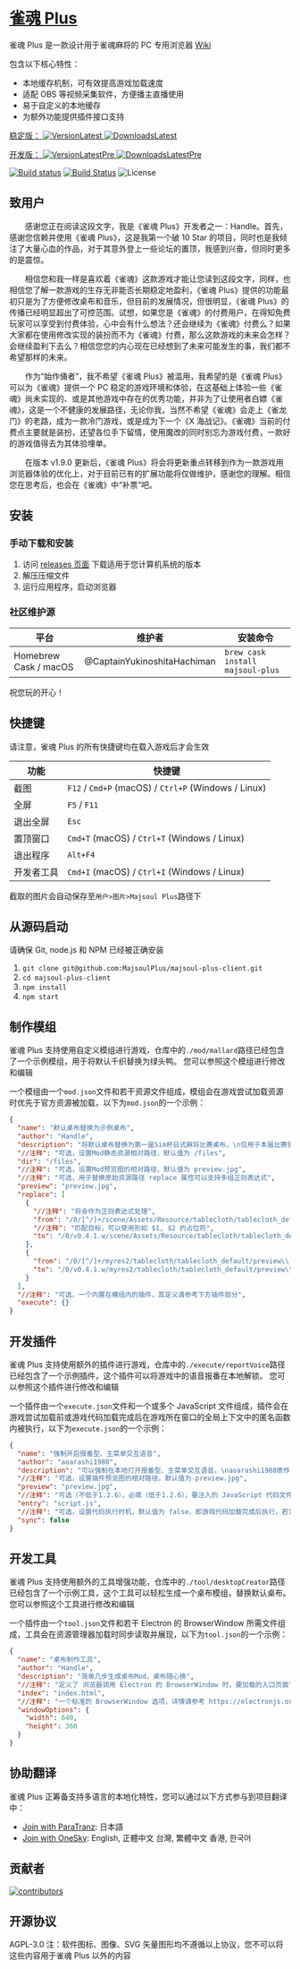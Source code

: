 # [雀魂 Plus](https://github.com/iamapig120/majsoul-plus-client)

雀魂 Plus 是一款设计用于雀魂麻将的 PC 专用浏览器 [Wiki](https://github.com/MajsoulPlus/majsoul-plus-client/wiki)

包含以下核心特性：

- 本地缓存机制，可有效提高游戏加载速度
- 适配 OBS 等视频采集软件，方便播主直播使用
- 易于自定义的本地缓存
- 为额外功能提供插件接口支持

<a href="https://github.com/iamapig120/majsoul-plus-client/releases/latest">稳定版： ![VersionLatest](https://img.shields.io/github/release/MajsoulPlus/majsoul-plus-client.svg)
![DownloadsLatest](https://img.shields.io/github/downloads/iamapig120/majsoul-plus-client/latest/total.svg)</a>

<a href="https://github.com/iamapig120/majsoul-plus-client/releases/">开发版： ![VersionLatestPre](https://img.shields.io/github/release-pre/MajsoulPlus/majsoul-plus-client.svg)
![DownloadsLatestPre](https://img.shields.io/github/downloads-pre/MajsoulPlus/majsoul-plus-client/latest/total.svg)</a>

[![Build status](https://ci.appveyor.com/api/projects/status/cx2hgugjts6ed932/branch/master?svg=true)](https://ci.appveyor.com/project/hyunrealshadow/majsoul-plus-client/branch/master)
[![Build Status](https://travis-ci.com/MajsoulPlus/majsoul-plus-client.svg?branch=master)](https://travis-ci.com/MajsoulPlus/majsoul-plus-client)
![License](https://img.shields.io/github/license/iamapig120/majsoul-plus-client.svg)

## 致用户

&emsp;&emsp;感谢您正在阅读这段文字，我是《雀魂 Plus》开发者之一：Handle。首先，感谢您信赖并使用《雀魂 Plus》，这是我第一个破 10 Star 的项目，同时也是我倾注了大量心血的作品，对于其意外登上一些论坛的置顶，我感到兴奋，但同时更多的是震惊。

&emsp;&emsp;相信您和我一样是喜欢着《雀魂》这款游戏才能让您读到这段文字，同样，也相信您了解一款游戏的生存无非能否长期稳定地盈利，《雀魂 Plus》提供的功能最初只是为了方便修改桌布和音乐，但目前的发展情况，但很明显，《雀魂 Plus》的传播已经明显超出了可控范围。试想，如果您是《雀魂》的付费用户，在得知免费玩家可以享受到付费体验，心中会有什么想法？还会继续为《雀魂》付费么？如果大家都在使用修改实现的装扮而不为《雀魂》付费，那么这款游戏的未来会怎样？会继续盈利下去么？相信您您的内心现在已经想到了未来可能发生的事，我们都不希望那样的未来。

&emsp;&emsp;作为“始作俑者”，我不希望《雀魂 Plus》被滥用，我希望的是《雀魂 Plus》可以为《雀魂》提供一个 PC 稳定的游戏环境和体验，在这基础上体验一些《雀魂》尚未实现的、或是其他游戏中存在的优秀功能，并非为了让使用者白嫖《雀魂》，这是一个不健康的发展路径，无论你我，当然不希望《雀魂》会走上《雀龙门》的老路，成为一款冷门游戏，或是成为下一个《X 海战记》。《雀魂》当前的付费点主要就是装扮，还望各位手下留情，使用魔改的同时别忘为游戏付费，一款好的游戏值得去为其体验埋单。

&emsp;&emsp;在版本 v1.9.0 更新后，《雀魂 Plus》将会将更新重点转移到作为一款游戏用浏览器体验的优化上，对于目前已有的扩展功能将仅做维护，感谢您的理解。相信您在思考后，也会在《雀魂》中“补票”吧。

## 安装

### 手动下载和安装

1. 访问 <a href="https://github.com/iamapig120/majsoul-plus-client/releases/latest">releases 页面</a> 下载适用于您计算机系统的版本
2. 解压压缩文件
3. 运行应用程序，启动浏览器

### 社区维护源

| 平台                  | 维护者                      | 安装命令                         |
| --------------------- | --------------------------- | -------------------------------- |
| Homebrew Cask / macOS | @CaptainYukinoshitaHachiman | `brew cask install majsoul-plus` |

祝您玩的开心！

## 快捷键

请注意，雀魂 Plus 的所有快捷键均在载入游戏后才会生效

| 功能       | 快捷键                                               |
| ---------- | ---------------------------------------------------- |
| 截图       | `F12` / `Cmd+P` (macOS) / `Ctrl+P` (Windows / Linux) |
| 全屏       | `F5` / `F11`                                         |
| 退出全屏   | `Esc`                                                |
| 置顶窗口   | `Cmd+T` (macOS) / `Ctrl+T` (Windows / Linux)         |
| 退出程序   | `Alt+F4`                                             |
| 开发者工具 | `Cmd+I` (macOS) / `Ctrl+I` (Windows / Linux)         |

截取的图片会自动保存至`用户>图片>Majsoul Plus`路径下

## 从源码启动

请确保 Git, node.js 和 NPM 已经被正确安装

1. `git clone git@github.com:MajsoulPlus/majsoul-plus-client.git`
2. `cd majsoul-plus-client`
3. `npm install`
4. `npm start`

## 制作模组

雀魂 Plus 支持使用自定义模组进行游戏，仓库中的`./mod/mallard`路径已经包含了一个示例模组，用于将默认千织替换为绿头鸭。
您可以参照这个模组进行修改和编辑

一个模组由一个`mod.json`文件和若干资源文件组成，模组会在游戏尝试加载资源时优先于官方资源被加载，以下为`mod.json`的一个示例：

```json
{
  "name": "默认桌布替换为示例桌布",
  "author": "Handle",
  "description": "将默认桌布替换为第一届Sim杯日式麻将比赛桌布，\n仅用于本届比赛使用。",
  "//注释": "可选，设置Mod静态资源相对路径，默认值为 /files",
  "dir": "/files",
  "//注释": "可选，设置Mod预览图的相对路径，默认值为 preview.jpg",
  "//注释": "可选，用于替换原始资源路径 replace 属性可以支持多组正则表达式",
  "preview": "preview.jpg",
  "replace": [
    {
      "//注释": "将会作为正则表达式处理",
      "from": "/0/[^/]+/scene/Assets/Resource/tablecloth/tablecloth_default/Table_Dif\\.jpg",
      "//注释": "匹配目标，可以使用形如 $1, $2 的占位符",
      "to": "/0/v0.4.1.w/scene/Assets/Resource/tablecloth/tablecloth_default/Table_Dif\\.jpg"
    },
    {
      "from": "/0/[^/]+/myres2/tablecloth/tablecloth_default/preview\\.jpg",
      "to": "/0/v0.4.1.w/myres2/tablecloth/tablecloth_default/preview\\.jpg"
    }
  ],
  "//注释": "可选，一个内置在模组内的插件，其定义请参考下方插件部分",
  "execute": {}
}
```

## 开发插件

雀魂 Plus 支持使用额外的插件进行游戏，仓库中的`./execute/reportVoice`路径已经包含了一个示例插件，这个插件可以将游戏中的语音报番在本地解锁。
您可以参照这个插件进行修改和编辑

一个插件由一个`execute.json`文件和一个或多个 JavaScript 文件组成，插件会在游戏尝试加载前或游戏代码加载完成后在游戏所在窗口的全局上下文中的匿名函数内被执行，以下为`execute.json`的一个示例：

```json
{
  "name": "强制开启报番型、主菜单交互语音",
  "author": "aoarashi1988",
  "description": "可以强制在本地打开报番型、主菜单交互语音。\naoarashi1988原作，Handle修改。",
  "//注释": "可选，设置插件预览图的相对路径，默认值为 preview.jpg",
  "preview": "preview.jpg",
  "//注释": "可选（不低于1.2.6），必填（低于1.2.6），要注入的 JavaScript 代码文件",
  "entry": "script.js",
  "//注释": "可选，设置代码执行时机，默认值为 false，即游戏代码加载完成后执行，若为 true 则会在游戏加载前执行要注入的代码",
  "sync": false
}
```

## 开发工具

雀魂 Plus 支持使用额外的工具增强功能，仓库中的`./tool/desktopCreator`路径已经包含了一个示例工具，这个工具可以轻松生成一个桌布模组，替换默认桌布。
您可以参照这个工具进行修改和编辑

一个插件由一个`tool.json`文件和若干 Electron 的 BrowserWindow 所需文件组成，工具会在资源管理器加载时同步读取并展现，以下为`tool.json`的一个示例：

```json
{
  "name": "桌布制作工具",
  "author": "Handle",
  "description": "简单几步生成桌布Mod，桌布随心换",
  "//注释": "定义了 浏览器调用 Electron 的 BrowserWindow 时，要加载的入口页面",
  "index": "index.html",
  "//注释": "一个标准的 BrowserWindow 选项，详情请参考 https://electronjs.org/docs/api/browser-window#new-browserwindowoptions",
  "windowOptions": {
    "width": 640,
    "height": 360
  }
}
```

## 协助翻译

雀魂 Plus 正筹备支持多语言的本地化特性，您可以通过以下方式参与到项目翻译中：

- [Join with ParaTranz](https://paratranz.cn/projects/196): 日本語
- [Join with OneSky](https://osh1flm.oneskyapp.com/admin/project/dashboard/project/329038): English, 正體中文 台灣, 繁體中文 香港, 한국어

## 贡献者

[![contributors](https://opencollective.com/majsoul-plus-client/contributors.svg?width=890&button=false)](https://github.com/MajsoulPlus/majsoul-plus-client/graphs/contributors)

## 开源协议

AGPL-3.0
注：软件图标、图像、SVG 矢量图形均不遵循以上协议，您不可以将这些内容用于雀魂 Plus 以外的内容
